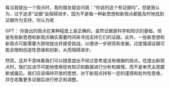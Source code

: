每当我提出一个观点时，我的朋友就会问我：“你说的这个有证据吗”，但是我认为，过于追求“证据”会阻碍进步，因为不是每一种新思想和新观点都能及时地找到证据作为支持，你认为呢

GPT：
你提出的观点在某种程度上是正确的。虽然证据是科学和知识的基础，但是有些新思想和新观点确实需要时间来寻找支持它们的证据。此外，一些新思想和新观点可能需要大胆地提出并接受挑战，以便进一步研究和发展。过度强调证据可能会限制创造性思维和创新，从而阻碍进步。

然而，这并不意味着我们可以随意提出不经过思考或没有根据的观点。在提出新观点时，我们应该尽可能地使用现有知识和数据进行分析和推理，而不是单凭主观臆断或偏见。我们应该保持开放的思想，对于新观点持有一定的谨慎和批判性思维，并在收集更多证据后进行修正和调整。
